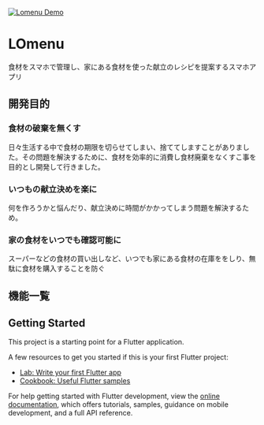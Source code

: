 [![Lomenu Demo]()](https://youtu.be/NBHPX35-V9Y)
# LOmenu
食材をスマホで管理し、家にある食材を使った献立のレシピを提案するスマホアプリ



## 開発目的
### 食材の破棄を無くす 
日々生活する中で食材の期限を切らせてしまい、捨ててしますことがありました。その問題を解決するために、食材を効率的に消費し食材廃棄をなくすこ事を目的とし開発して行きました。
### いつもの献立決めを楽に 
何を作ろうかと悩んだり、献立決めに時間がかかってしまう問題を解決するため。
### 家の食材をいつでも確認可能に
スーパーなどの食材の買い出しなど、いつでも家にある食材の在庫ををしり、無駄に食材を購入することを防ぐ


## 機能一覧

## Getting Started

This project is a starting point for a Flutter application.

A few resources to get you started if this is your first Flutter project:

- [Lab: Write your first Flutter app](https://docs.flutter.dev/get-started/codelab)
- [Cookbook: Useful Flutter samples](https://docs.flutter.dev/cookbook)

For help getting started with Flutter development, view the
[online documentation](https://docs.flutter.dev/), which offers tutorials,
samples, guidance on mobile development, and a full API reference.
